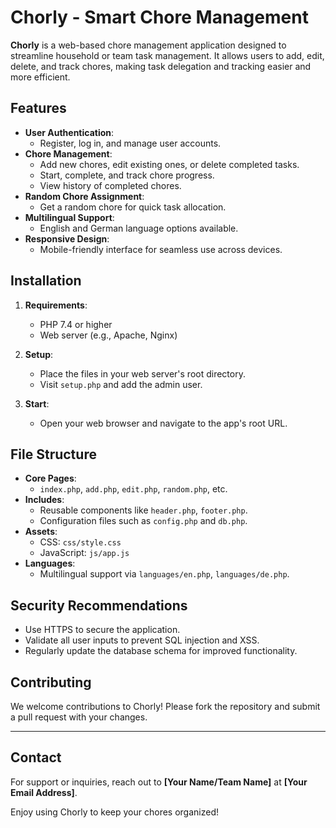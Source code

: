 # Chorly - Smart Chore Management

**Chorly** is a web-based chore management application designed to streamline household or team task management. It allows users to add, edit, delete, and track chores, making task delegation and tracking easier and more efficient.

## Features

- **User Authentication**:
  - Register, log in, and manage user accounts.
- **Chore Management**:
  - Add new chores, edit existing ones, or delete completed tasks.
  - Start, complete, and track chore progress.
  - View history of completed chores.
- **Random Chore Assignment**:
  - Get a random chore for quick task allocation.
- **Multilingual Support**:
  - English and German language options available.
- **Responsive Design**:
  - Mobile-friendly interface for seamless use across devices.

## Installation

1. **Requirements**:
   - PHP 7.4 or higher
   - Web server (e.g., Apache, Nginx)

2. **Setup**:
   - Place the files in your web server's root directory.
   - Visit `setup.php` and add the admin user.

3. **Start**:
   - Open your web browser and navigate to the app's root URL.

## File Structure

- **Core Pages**:
  - `index.php`, `add.php`, `edit.php`, `random.php`, etc.
- **Includes**:
  - Reusable components like `header.php`, `footer.php`.
  - Configuration files such as `config.php` and `db.php`.
- **Assets**:
  - CSS: `css/style.css`
  - JavaScript: `js/app.js`
- **Languages**:
  - Multilingual support via `languages/en.php`, `languages/de.php`.

## Security Recommendations

- Use HTTPS to secure the application.
- Validate all user inputs to prevent SQL injection and XSS.
- Regularly update the database schema for improved functionality.

## Contributing

We welcome contributions to Chorly! Please fork the repository and submit a pull request with your changes.

---

## Contact

For support or inquiries, reach out to **[Your Name/Team Name]** at **[Your Email Address]**.

Enjoy using Chorly to keep your chores organized!